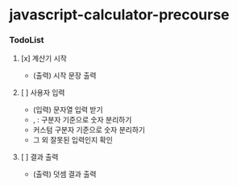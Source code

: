 # javascript-calculator-precourse

### TodoList

1. [x] 계산기 시작

   - (출력) 시작 문장 출력

2. [ ] 사용자 입력

   - (입력) 문자열 입력 받기
   - , : 구분자 기준으로 숫자 분리하기
   - 커스텀 구분자 기준으로 숫자 분리하기
   - 그 외 잘못된 입력인지 확인

3. [ ] 결과 출력
   - (출력) 덧셈 결과 출력
